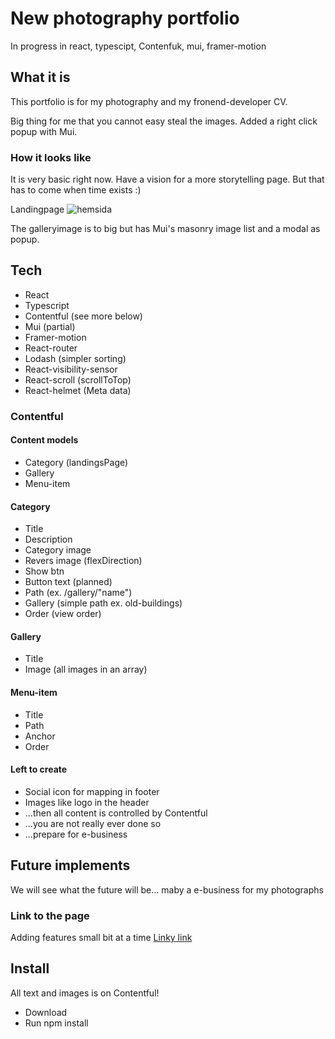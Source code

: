 # New photography portfolio

In progress in react, typescipt, Contenfuk, mui, framer-motion

## What it is

This portfolio is for my photography and my fronend-developer CV.

Big thing for me that you cannot easy steal the images.
Added a right click popup with Mui.

### How it looks like
It is very basic right now. Have a vision for a more storytelling page.
But that has to come when time exists :)

Landingpage
![hemsida](https://user-images.githubusercontent.com/70426543/168445983-74d3308d-5c12-42ea-94a7-05bfa2d34836.png)

The galleryimage is to big but has Mui's masonry image list and a modal as popup.

## Tech
- React
- Typescript
- Contentful (see more below)
- Mui (partial)
- Framer-motion
- React-router
- Lodash (simpler sorting)
- React-visibility-sensor
- React-scroll (scrollToTop)
- React-helmet (Meta data)

### Contentful

#### Content models
- Category (landingsPage)
- Gallery
- Menu-item

#### Category
- Title
- Description
- Category image
- Revers image (flexDirection)
- Show btn
- Button text (planned)
- Path (ex. /gallery/"name")
- Gallery (simple path ex. old-buildings)
- Order (view order)
  
#### Gallery
- Title
- Image (all images in an array)
  
#### Menu-item
- Title
- Path
- Anchor
- Order

#### Left to create
- Social icon for mapping in footer
- Images like logo in the header
- ...then all content is controlled by Contentful
- ...you are not really ever done so
- ...prepare for e-business

## Future implements

We will see what the future will be... maby a e-business for my photographs

### Link to the page
Adding features small bit at a time
[Linky link](https://www.nicklasholmqvist.se/)

## Install
All text and images is on Contentful!

- Download
- Run npm install
